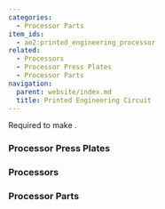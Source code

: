 ```yaml
---
categories:
  - Processor Parts
item_ids:
  - ae2:printed_engineering_processor
related:
  - Processors
  - Processor Press Plates
  - Processor Parts
navigation:
  parent: website/index.md
  title: Printed Engineering Circuit
---
```


Required to make <ItemLink
id="engineering_processor"/>.

<RecipeFor id="printed_engineering_processor" />

### Processor Press Plates

<CategoryIndex category="Processor Press Plates" />

### Processors

<CategoryIndex category="Processors" />

### Processor Parts

<CategoryIndex category="Processor Parts" />
